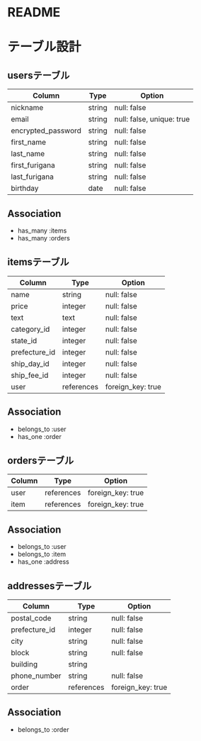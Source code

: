# README

# テーブル設計

## usersテーブル

| Column                   | Type    | Option                   | 
| ------------------------ | ------- | ------------------------ | 
| nickname                 | string  | null: false              | 
| email                    | string  | null: false, unique: true| 
| encrypted_password       | string  | null: false              | 
| first_name               | string  | null: false              |
| last_name                | string  | null: false              | 
| first_furigana           | string  | null: false              | 
| last_furigana            | string  | null: false              | 
| birthday                 | date    | null: false              | 

## Association
+ has_many :items
+ has_many :orders

## itemsテーブル

| Column        | Type       | Option            | 
| ------------- | ---------- | ----------------- | 
| name          | string     | null: false       | 
| price         | integer    | null: false       | 
| text          | text       | null: false       | 
| category_id   | integer    | null: false       | 
| state_id      | integer    | null: false       | 
| prefecture_id | integer    | null: false       | 
| ship_day_id   | integer    | null: false       | 
| ship_fee_id   | integer    | null: false       | 
| user          | references | foreign_key: true | 

## Association

+ belongs_to :user
+ has_one :order

## ordersテーブル

| Column       | Type       | Option            | 
| ------------ | ---------- | ----------------- | 
| user         | references | foreign_key: true | 
| item         | references | foreign_key: true | 

## Association

+ belongs_to :user
+ belongs_to :item
+ has_one :address

## addressesテーブル

| Column        | Type       | Option            | 
| ------------- | ---------- | ----------------- | 
| postal_code   | string     | null: false       | 
| prefecture_id | integer    | null: false       | 
| city          | string     | null: false       | 
| block         | string     | null: false       | 
| building      | string     |                   | 
| phone_number  | string     | null: false       | 
| order         | references | foreign_key: true | 

## Association

+ belongs_to :order